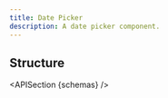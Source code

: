 ```yaml
---
title: Date Picker
description: A date picker component.
---
```


<script>
	import { APISection, ComponentPreview, DatePickerDemo } from '@/components'
	export let schemas;
</script>

<ComponentPreview name="date-picker-demo" comp="Date Picker">

<DatePickerDemo slot="preview" />

</ComponentPreview>

## Structure

<APISection {schemas} />
